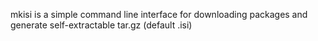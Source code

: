 mkisi is a simple command line interface for downloading packages
and generate self-extractable tar.gz (default .isi)

